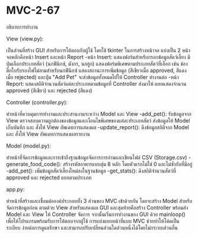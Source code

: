 # MVC-2-67

อธิบายการทำงาน

View (view.py):
	
เป็นส่วนที่สร้าง GUI สำหรับการโต้ตอบกับผู้ใช้ โดยใช้ tkinter ในการสร้างหน้าจอ แบ่งเป็น 2 หน้าจอหลักคือหน้า Insert และหน้า Report 
-หน้า Insert:
แสดงฟอร์มสำหรับกรอกข้อมูลสัตว์เลี้ยง มีปุ่มเลือกประเภทสัตว์ (นกฟินิกซ์, มังกร, นกฮูก) แสดงฟอร์มพิเศษตามประเภทสัตว์ที่เลือก เช่น ช่องติ๊กใบรับรองไฟไม่ลามสำหรับนกฟินิกซ์  แสดงสถานะการเพิ่มข้อมูล (สีเขียวเมื่อ approved, สีแดงเมื่อ rejected) และปุ่ม "Add Pet" จะส่งข้อมูลทั้งหมดไปให้ Controller ทำงานต่อ
-หน้า Report:
แสดงสถิติจำนวนสัตว์แต่ละประเภทตามข้อมูลที่  Controller ส่งมาให้ แยกแสดงจำนวน approved (สีเขียว) และ rejected (สีแดง)


Controller (controller.py):

ทำหน้าที่ควบคุมการทำงานและประสานงานระหว่าง Model และ View
-add_pet(): รับข้อมูลจาก View ตรวจสอบความถูกต้องของข้อมูลและเงื่อนไขพิเศษของแต่ละประเภทสัตว์ ส่งข้อมูลให้ Model เก็บบันทึก และ สั่งให้ View อัพเดทการแสดงผล
-update_report(): ดึงข้อมูลสถิติจาก Model และ สั่งให้ View อัพเดทการแสดงผลรายงาน

Model (model.py):

ทำหน้าที่จัดการข้อมูลและการเข้าถึงฐานข้อมูลจัดการการอ่านและเขียนไฟล์ CSV (Storage.csv)
-generate_food_code(): สร้างรหัสอาหารแบบสุ่ม 8 หลัก โดยตัวแรกไม่ใช่ 0 และไม่ซ้ำกับที่มีอยู่
-add_pet(): เพิ่มข้อมูลสัตว์เลี้ยงใหม่ลงในฐานข้อมูล
-get_stats(): ดึงสถิติจำนวนสัตว์ที่ approved และ rejected แยกตามประเภท

app.py:

ทำหน้าที่สร้างและเชื่อมต่อองค์ประกอบทั้ง 3 ส่วนของ MVC เข้าด้วยกัน โดยจะสร้าง Model สำหรับจัดการข้อมูลก่อน ตามด้วย View สำหรับแสดงผล GUI และสุดท้ายคือสร้าง Controller พร้อมส่ง Model และ View ให้ Controller จัดการ จากนั้นเริ่มการทำงานของ GUI ด้วย mainloop() เพื่อให้โปรแกรมพร้อมรับการโต้ตอบจากผู้ใช้ การแบ่งแยกหน้าที่แบบ MVC ช่วยทำให้โค้ดเป็นระเบียบ ง่ายต่อการดูแลรักษา และสามารถปรับเปลี่ยนส่วนใดส่วนหนึ่งได้โดยไม่กระทบส่วนอื่น
